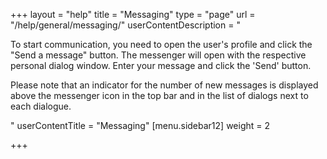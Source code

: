 +++
layout = "help"
title = "Messaging"
type = "page"
url = "/help/general/messaging/"
userContentDescription = "<p>To start communication, you need to open the user's profile and click the \"Send a message\" button. The messenger will open with the respective personal dialog window. Enter your message and click the 'Send' button.</p><p>Please note that an indicator for the number of new messages is displayed above the messenger icon in the top bar and in the list of dialogs next to each dialogue.</p>"
userContentTitle = "Messaging"
[menu.sidebar12]
weight = 2

+++

